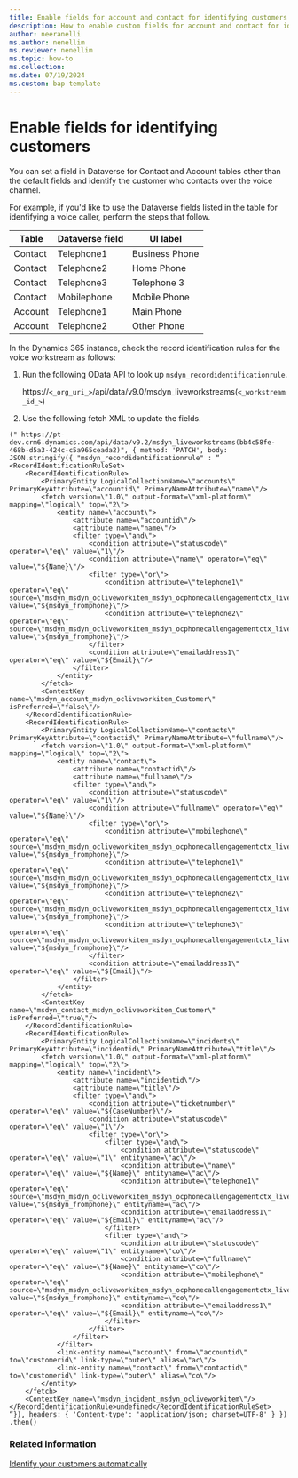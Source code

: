 ```yaml
---
title: Enable fields for account and contact for identifying customers
description: How to enable custom fields for account and contact for identifying customers.
author: neeranelli
ms.author: nenellim
ms.reviewer: nenellim
ms.topic: how-to
ms.collection:
ms.date: 07/19/2024
ms.custom: bap-template 
---
```


# Enable fields for identifying customers

You can set a field in Dataverse for Contact and Account tables other than the default fields and identify the customer who contacts over the voice channel.

For example, if you'd like to use the Dataverse fields listed in the table for idenfifying a voice caller, perform the steps that follow.

| Table | Dataverse field | UI label|
|-----|-----|-----|
|Contact| Telephone1| Business Phone|
|Contact|Telephone2|Home Phone|
|Contact|Telephone3| Telephone 3|
|Contact|Mobilephone| Mobile Phone|
|Account|Telephone1|Main Phone|
|Account|Telephone2|Other Phone|

In the Dynamics 365 instance, check the record identification rules for the voice workstream as follows:

1. Run the following OData API to look up `msdyn_recordidentificationrule`.

   https://`<_org_uri_>`/api/data/v9.0/msdyn_liveworkstreams(`<_workstream_id_>`)

1. Use the following fetch XML to update the fields.

```
(" https://pt-dev.crm6.dynamics.com/api/data/v9.2/msdyn_liveworkstreams(bb4c58fe-468b-d5a3-424c-c5a965ceada2)", { method: 'PATCH', body: JSON.stringify({ "msdyn_recordidentificationrule" : “
<RecordIdentificationRuleSet>
	<RecordIdentificationRule>
		<PrimaryEntity LogicalCollectionName=\"accounts\" PrimaryKeyAttribute=\"accountid\" PrimaryNameAttribute=\"name\"/>
		<fetch version=\"1.0\" output-format=\"xml-platform\" mapping=\"logical\" top=\"2\">
			<entity name=\"account\">
				<attribute name=\"accountid\"/>
				<attribute name=\"name\"/>
				<filter type=\"and\">
					<condition attribute=\"statuscode\" operator=\"eq\" value=\"1\"/>
					<condition attribute=\"name\" operator=\"eq\" value=\"${Name}\"/>
					<filter type=\"or\">
						<condition attribute=\"telephone1\" operator=\"eq\" source=\"msdyn_msdyn_ocliveworkitem_msdyn_ocphonecallengagementctx_liveworkitemid\" value=\"${msdyn_fromphone}\"/>
						<condition attribute=\"telephone2\" operator=\"eq\" source=\"msdyn_msdyn_ocliveworkitem_msdyn_ocphonecallengagementctx_liveworkitemid\" value=\"${msdyn_fromphone}\"/>
					</filter>
					<condition attribute=\"emailaddress1\" operator=\"eq\" value=\"${Email}\"/>
				</filter>
			</entity>
		</fetch>
		<ContextKey name=\"msdyn_account_msdyn_ocliveworkitem_Customer\" isPreferred=\"false\"/>
	</RecordIdentificationRule>
	<RecordIdentificationRule>
		<PrimaryEntity LogicalCollectionName=\"contacts\" PrimaryKeyAttribute=\"contactid\" PrimaryNameAttribute=\"fullname\"/>
		<fetch version=\"1.0\" output-format=\"xml-platform\" mapping=\"logical\" top=\"2\">
			<entity name=\"contact\">
				<attribute name=\"contactid\"/>
				<attribute name=\"fullname\"/>
				<filter type=\"and\">
					<condition attribute=\"statuscode\" operator=\"eq\" value=\"1\"/>
					<condition attribute=\"fullname\" operator=\"eq\" value=\"${Name}\"/>
					<filter type=\"or\">
						<condition attribute=\"mobilephone\" operator=\"eq\" source=\"msdyn_msdyn_ocliveworkitem_msdyn_ocphonecallengagementctx_liveworkitemid\" value=\"${msdyn_fromphone}\"/>
						<condition attribute=\"telephone1\" operator=\"eq\" source=\"msdyn_msdyn_ocliveworkitem_msdyn_ocphonecallengagementctx_liveworkitemid\" value=\"${msdyn_fromphone}\"/>
						<condition attribute=\"telephone2\" operator=\"eq\" source=\"msdyn_msdyn_ocliveworkitem_msdyn_ocphonecallengagementctx_liveworkitemid\" value=\"${msdyn_fromphone}\"/>
						<condition attribute=\"telephone3\" operator=\"eq\" source=\"msdyn_msdyn_ocliveworkitem_msdyn_ocphonecallengagementctx_liveworkitemid\" value=\"${msdyn_fromphone}\"/>
					</filter>
					<condition attribute=\"emailaddress1\" operator=\"eq\" value=\"${Email}\"/>
				</filter>
			</entity>
		</fetch>
		<ContextKey name=\"msdyn_contact_msdyn_ocliveworkitem_Customer\" isPreferred=\"true\"/>
	</RecordIdentificationRule>
	<RecordIdentificationRule>
		<PrimaryEntity LogicalCollectionName=\"incidents\" PrimaryKeyAttribute=\"incidentid\" PrimaryNameAttribute=\"title\"/>
		<fetch version=\"1.0\" output-format=\"xml-platform\" mapping=\"logical\" top=\"2\">
			<entity name=\"incident\">
				<attribute name=\"incidentid\"/>
				<attribute name=\"title\"/>
				<filter type=\"and\">
					<condition attribute=\"ticketnumber\" operator=\"eq\" value=\"${CaseNumber}\"/>
					<condition attribute=\"statuscode\" operator=\"eq\" value=\"1\"/>
					<filter type=\"or\">
						<filter type=\"and\">
							<condition attribute=\"statuscode\" operator=\"eq\" value=\"1\" entityname=\"ac\"/>
							<condition attribute=\"name\" operator=\"eq\" value=\"${Name}\" entityname=\"ac\"/>
							<condition attribute=\"telephone1\" operator=\"eq\" source=\"msdyn_msdyn_ocliveworkitem_msdyn_ocphonecallengagementctx_liveworkitemid\" value=\"${msdyn_fromphone}\" entityname=\"ac\"/>
							<condition attribute=\"emailaddress1\" operator=\"eq\" value=\"${Email}\" entityname=\"ac\"/>
						</filter>
						<filter type=\"and\">
							<condition attribute=\"statuscode\" operator=\"eq\" value=\"1\" entityname=\"co\"/>
							<condition attribute=\"fullname\" operator=\"eq\" value=\"${Name}\" entityname=\"co\"/>
							<condition attribute=\"mobilephone\" operator=\"eq\" source=\"msdyn_msdyn_ocliveworkitem_msdyn_ocphonecallengagementctx_liveworkitemid\" value=\"${msdyn_fromphone}\" entityname=\"co\"/>
							<condition attribute=\"emailaddress1\" operator=\"eq\" value=\"${Email}\" entityname=\"co\"/>
						</filter>
					</filter>
				</filter>
			</filter>
			<link-entity name=\"account\" from=\"accountid\" to=\"customerid\" link-type=\"outer\" alias=\"ac\"/>
			<link-entity name=\"contact\" from=\"contactid\" to=\"customerid\" link-type=\"outer\" alias=\"co\"/>
		</entity>
	</fetch>
	<ContextKey name=\"msdyn_incident_msdyn_ocliveworkitem\"/>
</RecordIdentificationRule>undefined</RecordIdentificationRuleSet> 
“}), headers: { 'Content-type': 'application/json; charset=UTF-8' } }) .then() 
```
### Related information

[Identify your customers automatically](/dynamics365/customer-service/administer/record-identification-rule?context=/dynamics365/contact-center/context/administer-context)  